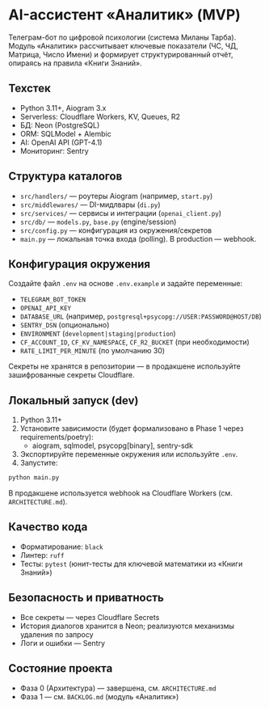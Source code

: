 # AI-ассистент «Аналитик» (MVP)

Телеграм-бот по цифровой психологии (система Миланы Тарба). Модуль «Аналитик» рассчитывает ключевые показатели (ЧС, ЧД, Матрица, Число Имени) и формирует структурированный отчёт, опираясь на правила «Книги Знаний».

## Техстек
- Python 3.11+, Aiogram 3.x
- Serverless: Cloudflare Workers, KV, Queues, R2
- БД: Neon (PostgreSQL)
- ORM: SQLModel + Alembic
- AI: OpenAI API (GPT-4.1)
- Мониторинг: Sentry

## Структура каталогов
- `src/handlers/` — роутеры Aiogram (например, `start.py`)
- `src/middlewares/` — DI-мидлвары (`di.py`)
- `src/services/` — сервисы и интеграции (`openai_client.py`)
- `src/db/` — `models.py`, `base.py` (engine/session)
- `src/config.py` — конфигурация из окружения/секретов
- `main.py` — локальная точка входа (polling). В production — webhook.

## Конфигурация окружения
Создайте файл `.env` на основе `.env.example` и задайте переменные:
- `TELEGRAM_BOT_TOKEN`
- `OPENAI_API_KEY`
- `DATABASE_URL` (например, `postgresql+psycopg://USER:PASSWORD@HOST/DB`)
- `SENTRY_DSN` (опционально)
- `ENVIRONMENT` (`development|staging|production`)
- `CF_ACCOUNT_ID`, `CF_KV_NAMESPACE`, `CF_R2_BUCKET` (при необходимости)
- `RATE_LIMIT_PER_MINUTE` (по умолчанию 30)

Секреты не хранятся в репозитории — в продакшене используйте зашифрованные секреты Cloudflare.

## Локальный запуск (dev)
1) Python 3.11+
2) Установите зависимости (будет формализовано в Phase 1 через requirements/poetry):
   - aiogram, sqlmodel, psycopg[binary], sentry-sdk
3) Экспортируйте переменные окружения или используйте `.env`.
4) Запустите:
```bash
python main.py
```

В продакшене используется webhook на Cloudflare Workers (см. `ARCHITECTURE.md`).

## Качество кода
- Форматирование: `black`
- Линтер: `ruff`
- Тесты: `pytest` (юнит-тесты для ключевой математики из «Книги Знаний»)

## Безопасность и приватность
- Все секреты — через Cloudflare Secrets
- История диалогов хранится в Neon; реализуются механизмы удаления по запросу
- Логи и ошибки — Sentry

## Состояние проекта
- Фаза 0 (Архитектура) — завершена, см. `ARCHITECTURE.md`
- Фаза 1 — см. `BACKLOG.md` (модуль «Аналитик»)
